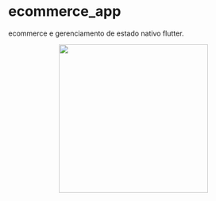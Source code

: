 # ecommerce_app

ecommerce e gerenciamento de estado nativo flutter.

<p align="center">
  <img src="https://user-images.githubusercontent.com/6609513/263819635-40241008-f611-4cdc-a0cf-3f8a86102b1e.jpg" width="300">
</p>

